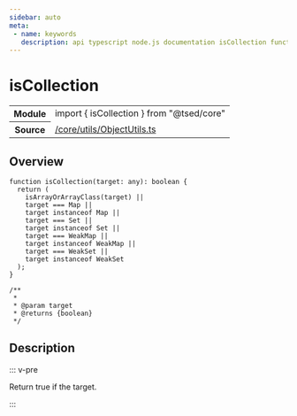 ```yaml
---
sidebar: auto
meta:
 - name: keywords
   description: api typescript node.js documentation isCollection function
---
```

# isCollection <Badge text="Function" type="function"/>
<!-- Summary -->
<section class="symbol-info"><table class="is-full-width"><tbody><tr><th>Module</th><td><div class="lang-typescript"><span class="token keyword">import</span> { isCollection }&nbsp;<span class="token keyword">from</span>&nbsp;<span class="token string">"@tsed/core"</span></div></td></tr><tr><th>Source</th><td><a href="https://github.com/Romakita/ts-express-decorators/blob/v4.30.1/src//core/utils/ObjectUtils.ts#L0-L0">/core/utils/ObjectUtils.ts</a></td></tr></tbody></table></section>

<!-- Overview -->
## Overview


<pre><code class="typescript-lang ">function <span class="token function">isCollection</span><span class="token punctuation">(</span>target<span class="token punctuation">:</span> <span class="token keyword">any</span><span class="token punctuation">)</span><span class="token punctuation">:</span> <span class="token keyword">boolean</span> <span class="token punctuation">{</span>
  return <span class="token punctuation">(</span>
    <span class="token function">isArrayOrArrayClass</span><span class="token punctuation">(</span>target<span class="token punctuation">)</span> ||
    target === Map ||
    target instanceof Map ||
    target === Set ||
    target instanceof Set ||
    target === WeakMap ||
    target instanceof WeakMap ||
    target === WeakSet ||
    target instanceof WeakSet
  <span class="token punctuation">)</span><span class="token punctuation">;</span>
<span class="token punctuation">}</span>

/**
 *
 * @param target
 * @returns <span class="token punctuation">{</span><span class="token keyword">boolean</span><span class="token punctuation">}</span>
 */</code></pre>



<!-- Description -->
## Description

::: v-pre

Return true if the target.

:::
